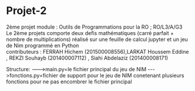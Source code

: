 # Projet-2
2ème projet module : Outils de Programmations pour la RO ; RO/L3/A/G3  
Le 2ème projets comporte deux defis mathématiques (carré parfait + nombre de multiplications) réalisé sur une feuille de calcul jupyter et un jeu de Nim  programmé en Python  
contributeurs : FERRAH Hichem (201500008556),LARKAT Houssem Eddine , REKZI Souhayb (201400007112) , Siahi Abdelaziz (201400008171)  
  
  Structure: 
  --->main.py=le fichier principal du jeu de NIM
  --->fonctions.py=fichier de support pour le jeu de NIM conetenant plusieurs fonctions pour ne pas encombrer le fichier principal  
  
